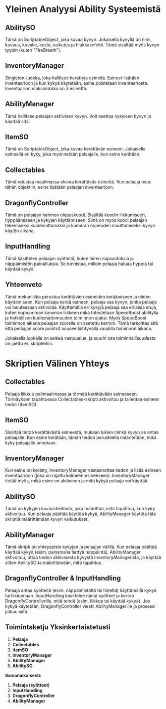 # Yleinen Analyysi Ability Systeemistä

## AbilitySO

Tämä on ScriptableObject, joka kuvaa kyvyn. Jokaisella kyvyllä on nimi, kuvaus, kuvake, kesto, vaikutus ja hiukkasefekti. Tämä sisältää myös kyvyn tyypin (kuten "FireBreath").

## InventoryManager

Singleton-luokka, joka hallitsee kerättyjä esineitä. Esineet lisätään inventaarioon ja kun kykyä käytetään, esine poistetaan inventaariosta. Inventaarion maksimikoko on 3 esinettä.

## AbilityManager

Tämä hallitsee pelaajan aktiivisen kyvyn. Voit asettaa nykyisen kyvyn ja käyttää sitä.

## ItemSO

Tämä on ScriptableObject, joka kuvaa kerättävän esineen. Jokaisella esineellä on kyky, joka myönnetään pelaajalle, kun esine kerätään.

## Collectables

Tämä edustaa maailmassa olevaa kerättävää esinettä. Kun pelaaja osuu tähän objektiin, esine lisätään pelaajan inventaarioon.

## DragonflyController

Tämä on pelaajan hahmon ohjauskoodi. Sisältää koodin liikkumiseen, hyppäämiseen ja kykyjen käyttämiseen. Siinä on myös koodi pelaajan tekemiseksi kuolemattomaksi ja kameran nopeuden muuttamiseksi kyvyn käytön aikana.

## InputHandling

Tämä käsittelee pelaajan syötteitä, kuten hiiren napsautuksia ja näppäimistön painalluksia. Se tunnistaa, milloin pelaaja haluaa hyppiä tai käyttää kykyä.

## Yhteenveto

Tämä mekaniikka perustuu kerättävien esineiden keräämiseen ja niiden käyttämiseen. Kun pelaaja kerää esineen, pelaaja saa kyvyn, jonka pelaaja voi halutessaan aktivoida. Käyttämällä eri kykyjä pelaaja saa erilaisia etuja, kuten nopeamman kameran liikkeen mikä toteutetaan SpeedBoost abilitylla ja hetkellisen kuolemattomuuden toiminnon ajaksi. Myös SpeedBoost toiminnon aikana pelaajan scorelle on asetettu kerroin. Tämä tarkoittaa sitä että pelaajan score pointsit nousee kiihtyvällä vaudilla toiminnon aikana.

Jokaisella luokalla on selkeä vastuualue, ja suurin osa toiminnallisuudesta on jaettu eri skripteihin.
# Skriptien Välinen Yhteys

## Collectables

Pelaaja liikkuu pelimaailmassa ja törmää kerättävään esineeseen. Törmäyksen tapahtuessa Collectables-skripti aktivoituu ja tallentaa esineen tiedot (ItemSO).

## ItemSO

Sisältää tietoa kerättävästä esineestä, mukaan lukien minkä kyvyn se antaa pelaajalle. Kun esine kerätään, tämän tiedon perusteella määritetään, mikä kyky pelaajalle annetaan.

## InventoryManager

Kun esine on kerätty, InventoryManager vastaanottaa tiedon ja lisää esineen inventaarioon (joka on rajattu kolmeen esineeseen). InventoryManager tietää myös, mikä esine on aktiivinen ja mitä kykyä pelaaja voi käyttää.

## AbilitySO

Tämä on kykyjen kuvaustiedosto, joka määrittää, mitä tapahtuu, kun kyky aktivoituu. Kun pelaaja päättää käyttää kykyä, AbilityManager käyttää tätä skriptiä määrittämään kyvyn vaikutukset.

## AbilityManager

Tämä skripti on yhteyspiste kykyjen ja pelaajan välillä. Kun pelaaja päättää käyttää kykyä (esim. painamalla tiettyä näppäintä), AbilityManager aktivoituu, ottaa tiedon aktiivisesta kyvystä InventoryManagerista, ja käyttää sitten AbilitySO:ta määrittämään, mitä tapahtuu.

## DragonflyController & InputHandling

Pelaaja antaa syötteitä (esim. näppäimistöltä tai hiireltä) käyttämällä kykyä tai liikkumaan. InputHandling käsittelee nämä syötteet ja kertoo DragonflyControllerille, mitä tehdä (esim. liikkua tai käyttää kykyä). Jos kykyä käytetään, DragonflyController viestii AbilityManagerille ja prosessi jatkuu siitä.

## Toimintaketju Yksinkertaistetusti

1. **Pelaaja**
2. **Collectables**
3. **ItemSO**
4. **InventoryManager**
5. **AbilityManager**
6. **AbilitySO**

**Samanaikaisesti:**

1. **Pelaaja (syötteet)**
2. **InputHandling**
3. **DragonflyController**
4. **AbilityManager**


